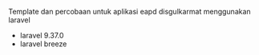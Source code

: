 Template dan percobaan untuk aplikasi eapd disgulkarmat menggunakan laravel

-   laravel 9.37.0
-   laravel breeze
